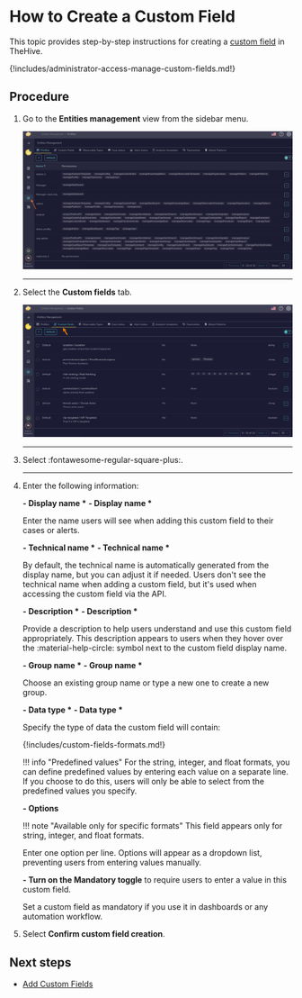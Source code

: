 # How to Create a Custom Field

This topic provides step-by-step instructions for creating a [custom field](../custom-fields/about-custom-fields.md) in TheHive.

{!includes/administrator-access-manage-custom-fields.md!}

## Procedure

1. Go to the **Entities management** view from the sidebar menu.

    ![Entities management](../../images/administration-guides/create-a-custom-field-entities-management.png)

    ---

2. Select the **Custom fields** tab.

    ![Custom fields tab](../../images/administration-guides/create-a-custom-field-custom-fields.png)

    ---

3. Select :fontawesome-regular-square-plus:.

    ---

4. Enter the following information:

    **- Display name \***
    **- Display name \***

    Enter the name users will see when adding this custom field to their cases or alerts.

    **- Technical name \***
    **- Technical name \***

    By default, the technical name is automatically generated from the display name, but you can adjust it if needed. Users don't see the technical name when adding a custom field, but it's used when accessing the custom field via the API.

    **- Description \***
    **- Description \***

    Provide a description to help users understand and use this custom field appropriately. This description appears to users when they hover over the :material-help-circle: symbol next to the custom field display name.

    **- Group name \***
    **- Group name \***

    Choose an existing group name or type a new one to create a new group.

    **- Data type \***
    **- Data type \***

    Specify the type of data the custom field will contain:

    {!includes/custom-fields-formats.md!}

    !!! info "Predefined values"
        For the string, integer, and float formats, you can define predefined values by entering each value on a separate line. If you choose to do this, users will only be able to select from the predefined values you specify.

    **- Options**

    !!! note "Available only for specific formats"
        This field appears only for string, integer, and float formats.

    Enter one option per line. Options will appear as a dropdown list, preventing users from entering values manually.

    **- Turn on the Mandatory toggle** to require users to enter a value in this custom field.

    Set a custom field as mandatory if you use it in dashboards or any automation workflow.

5. Select **Confirm custom field creation**.

## Next steps

* [Add Custom Fields](../../user-guides/analyst-corner/cases/cases-description/add-custom-fields.md)
